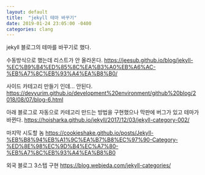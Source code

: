 ```yaml
---
layout: default
title:  "jekyll 테마 바꾸기"
date: 2019-01-24 23:05:00 -0400
categories: clang
---
```

jekyll 블로그의 테마를 바꾸기로 했다.


수동방식으로 했는데 리스트가 안 올라온다.
https://jeesub.github.io/blog/jekyll-%EC%B9%B4%ED%85%8C%EA%B3%A0%EB%A6%AC-%EB%A7%8C%EB%93%A4%EA%B8%B0/

사이드 카테고리 만들기 인데...
안된다.
https://devyurim.github.io/development%20environment/github%20blog/2018/08/07/blog-6.html


아래 블로그로 자동으로 카테고리 만드는 방법을 구현했으나 막판에 버그가 있고 테마가 바뀐다.
https://hoisharka.github.io/jekyll/2017/12/03/jekyll-category-002/

마지막 시도할 놈
https://cookieshake.github.io/posts/Jekyll-%EB%B8%94%EB%A1%9C%EA%B7%B8%EC%97%90-Category-%ED%8E%98%EC%9D%B4%EC%A7%80-%EB%A7%8C%EB%93%A4%EA%B8%B0


외국 블로그 3스텝 구현
https://blog.webjeda.com/jekyll-categories/
